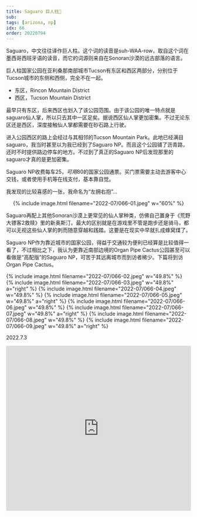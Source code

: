 ```yaml
---
title: Saguaro 巨人柱🌵
sub: 
tags: [arizona, np]
idx: 66
order: 20220794
---
```


Saguaro，中文往往译作巨人柱。这个词的读音是suh-WAA-row，取自这个词在墨西哥西班牙语的读音，而它的词源则来自在Sonoran沙漠的远古部落的语言。

巨人柱国家公园在亚利桑那南部城市Tucson有东区和西区两部分，分别位于Tucson城市的东侧和西侧，完全不在一起。

- 东区，Rincon Mountain District
- 西区，Tucson Mountain District

最早只有东区，后来西区也划入了该公园范围。由于该公园的唯一特点就是saguaro仙人掌，所以只去其中一区足矣。据说西区仙人掌更加密集。不过无论东区还是西区，深度接触仙人掌都需要在砂石路上行驶。

进入公园西区的路上会经过与其相邻的Tucson Mountain Park。此地已经满目saguaro，我当时甚至以为我已经到了Saguaro NP。而且这个公园铺了沥青路，还时不时提供路边停车的地方。不过到了真正的Saguaro NP后发现那里的saguaro才真的是更加密集。

Saguaro NP收费每车$25，可用$80的国家公园通票。买门票需要主动去游客中心交钱，或者使用手机等在线支付，基本靠自觉。

我发现的比较喜感的一张，我命名为“左拥右抱”…

<p style="text-align: center">
{% include image.html filename="2022-07/066-01.jpeg" w="60%" %}
</p>

Saguaro再配上其他Sonoran沙漠上更常见的仙人掌种类，仿佛自己置身于《荒野大镖客2救赎》里的新奥斯汀。最大的区别就是在游戏里不管是跑步还是骑马，都可以无视这些仙人掌的刺而随意穿越和践踏。这要是在现实中早就扎成蜂窝煤了。

Saguaro NP作为靠近城市的国家公园，得益于交通较为便利已经算是比较值得一看了，不过相比之下，我认为更靠近南部边境的Organ Pipe Cactus公园甚至可以看做是“高配版”的Saguaro NP，可苦于其远离城市而到访者稀少。下篇将到访Organ Pipe Cactus。

{% include image.html filename="2022-07/066-02.jpeg" w="49.8%" %}
{% include image.html filename="2022-07/066-03.jpeg" w="49.8%" a="right" %}
{% include image.html filename="2022-07/066-04.jpeg" w="49.8%" %}
{% include image.html filename="2022-07/066-05.jpeg" w="49.8%" a="right" %}
{% include image.html filename="2022-07/066-06.jpeg" w="49.8%" %}
{% include image.html filename="2022-07/066-07.jpeg" w="49.8%" a="right" %}
{% include image.html filename="2022-07/066-08.jpeg" w="49.8%" %}
{% include image.html filename="2022-07/066-09.jpeg" w="49.8%" a="right" %}

2022.7.3

<iframe src="https://www.google.com/maps/embed?pb=!1m14!1m8!1m3!1d431929.6248384193!2d-111.3436403!3d32.2459674!3m2!1i1024!2i768!4f13.1!3m3!1m2!1s0x86d5dc247a0f1d09%3A0xee9a882c7e3dd107!2sRed%20Hills%20Visitor%20Center!5e0!3m2!1sen!2sus!4v1662832752908!5m2!1sen!2sus" width="100%" height="450" style="border:0;" allowfullscreen="" loading="lazy" referrerpolicy="no-referrer-when-downgrade"></iframe>
